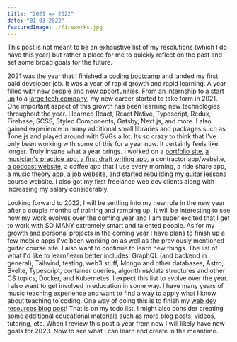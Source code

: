```yaml
---
title: "2021 => 2022"
date: "01-03-2022"
featuredImage: ./fireworks.jpg
---
```


This post is not meant to be an exhaustive list of my resolutions (which I do have this year) but rather a place for me to quickly reflect on the past and set some broad goals for the future.

2021 was the year that I finished a <a href="https://austincodingacademy.com/" target="_blank" rel="noopener noreferrer">coding bootcamp</a> and landed my first paid developer job. It was a year of rapid growth and rapid learning. A year filled with new people and new opportunities. From an internship to a <a href="https://www.wridz.com/" target="_blank" rel="noopener noreferrer">start up</a> to a <a href="https://www.indeed.com/" target="_blank" rel="noopener noreferrer">large tech company</a>, my new career started to take form in 2021. One important aspect of this growth has been learning new technologies throughout the year. I learned React, React Native, Typescript, Redux, Firebase, SCSS, Styled Components, Gatsby, Next.js, and more. I also gained experience in many additional small libraries and packages such as Tone.js and played around with SVGs a lot. Its so crazy to think that I've only been working with some of this for a year now. It certainly feels like longer. Truly insane what a year brings. I worked on a <a href="https://lanegarner.dev/" target="_blank" rel="noopener no referrer">portfolio site</a>, <a href="https://shedr.app/" target="_blank" rel="noopener noreferrer">a musician's practice app</a>, <a href="https://www.draftrr.com/" target="_blank" rel="noopener noreferrer">a first draft writing app</a>, a contractor app/website, <a href="https://healthsciencecoach.com/" target="_blank" rel="noopener noreferrer">a podcast website</a>, a coffee app that I use every morning, a ride share app, a music theory app, a job website, and started rebuilding my guitar lessons course website. I also got my first freelance web dev clients along with increasing my salary considerably.

Looking forward to 2022, I will be settling into my new role in the new year after a couple months of training and ramping up. It will be interesting to see how my work evolves over the coming year and I am super excited that I get to work with SO MANY extremely smart and talented people. As for my growth and personal projects in the coming year I have plans to finish up a few mobile apps I've been working on as well as the previously mentioned guitar course site. I also want to continue to learn new things. The list of what I'd like to learn/learn better includes: GraphQL (and backend in general), Tailwind, testing, web3 stuff, Mongo and other databases, Astro, Svelte, Typescript, container queries, algorithms/data structures and other CS topics, Docker, and Kubernetes. I expect this list to evolve over the year. I also want to get involved in education in some way. I have many years of music teaching experience and want to find a way to apply what I know about teaching to coding. One way of doing this is to finish my <a href="/blog/resources/" target="_blank" rel="noopener noreferrer">web dev resources blog post</a>! That is on my todo list. I might also consider creating some additional educational materials such as more blog posts, videos, tutoring, etc. When I review this post a year from now I will likely have new goals for 2023. Now to see what I can learn and create in the meantime.
